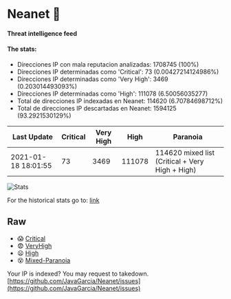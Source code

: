 # Neanet :hocho:
#### Threat intelligence feed
#### The stats:

- Direcciones IP con mala reputacion analizadas: 1708745 (100%)
- Direcciones IP determinadas como 'Critical':  73 (0.00427214124986%)
- Direcciones IP determinadas como 'Very High':  3469 (0.203014493093%)
- Direcciones IP determinadas como 'High':  111078 (6.50056035277)
- Total de direcciones IP indexadas en Neanet:  114620 (6.70784698712%)
- Total de direcciones IP descartadas en Neanet:  1594125 (93.2921530129%)

| Last Update | Critical | Very High | High | Paranoia |
| --- | --- | --- | --- | --- |
| 2021-01-18 18:01:55 | 73 | 3469 | 111078 | 114620 mixed list (Critical + Very High + High)|

![Stats](https://docs.google.com/spreadsheets/d/e/2PACX-1vSnaNMIXVabIpDJjufMlzH7poXnshF3mgd8Is1g9ytUEzVsP5my4Trn8f-xkoLLQ38xpL3HtmUexLo6/pubchart?oid=501124687&format=image)

For the historical stats go to: [link](/stats.csv)
## Raw
- :scream: [Critical](https://raw.githubusercontent.com/JavaGarcia/Neanet/master/blacklists/neanet_critical.txt)
- :fearful: [VeryHigh](https://raw.githubusercontent.com/JavaGarcia/Neanet/master/blacklists/neanet_veryHigh.txtt)
- :frowning: [High](https://raw.githubusercontent.com/JavaGarcia/Neanet/master/blacklists/neanet_high.txt)
- :dizzy_face: [Mixed-Paranoia](https://raw.githubusercontent.com/JavaGarcia/Neanet/master/blacklists/neanet_all.txt)


Your IP is indexed? You may request to takedown. [https://github.com/JavaGarcia/Neanet/issues](https://github.com/JavaGarcia/Neanet/issues)







































































































































































































































































































































































































































































































































































































































































































































































































































































































































































































































































































































































































































































































































































































































































































































































































































































































































































































































































































































































































































































































































































































































































































































































































































































































































































































































































































































































































































































































































































































































































































































































































































































































































































































































































































































































































































































































































